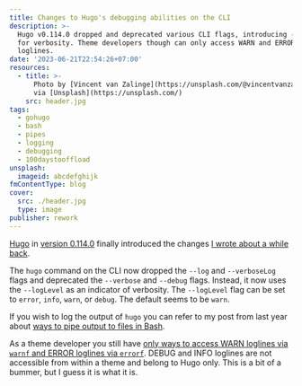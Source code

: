 ```yaml
---
title: Changes to Hugo's debugging abilities on the CLI
description: >-
  Hugo v0.114.0 dropped and deprecated various CLI flags, introducing --logLevel
  for verbosity. Theme developers though can only access WARN and ERROR
  loglines.
date: '2023-06-21T22:54:26+07:00'
resources:
  - title: >-
      Photo by [Vincent van Zalinge](https://unsplash.com/@vincentvanzalinge)
      via [Unsplash](https://unsplash.com/)
    src: header.jpg
tags:
  - gohugo
  - bash
  - pipes
  - logging
  - debugging
  - 100daystooffload
unsplash:
  imageid: abcdefghijk
fmContentType: blog
cover:
  src: ./header.jpg
  type: image
publisher: rework
---
```


[Hugo](https://gohugo.io) in [version 0.114.0](https://github.com/gohugoio/hugo/releases/tag/v0.114.0) finally introduced the changes [I wrote about a while back](/blog/2022/piping-output-to-files-in-bash/).

The `hugo` command on the CLI now dropped the `--log` and `--verboseLog` flags and deprecated the `--verbose` and `--debug` flags. Instead, it now uses the `--logLevel` as an indicator of verbosity. The `--logLevel` flag can be set to `error`, `info`, `warn`, or `debug`. The default seems to be `warn`.

If you wish to log the output of `hugo` you can refer to my post from last year about [ways to pipe output to files in Bash](/blog/2022/piping-output-to-files-in-bash).

As a theme developer you still have [only ways to access WARN loglines via `warnf` and ERROR loglines via `errorf`](https://gohugo.io/functions/errorf/). DEBUG and INFO loglines are not accessible from within a theme and belong to Hugo only. This is a bit of a bummer, but I guess it is what it is.
